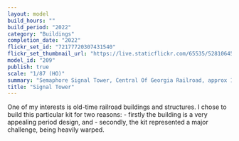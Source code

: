 ```yaml
---
layout: model
build_hours: ""
build_period: "2022"
category: "Buildings"
completion_date: "2022"
flickr_set_id: "72177720307431540"
flickr_set_thumbnail_url: "https://live.staticflickr.com/65535/52810645637_0028f0d501_m.jpg"
model_id: "209"
publish: true
scale: "1/87 (HO)"
summary: "Semaphore Signal Tower, Central Of Georgia Railroad, approx 1900"
title: "Signal Tower"
---
```


One of my interests is old-time railroad buildings and structures. I chose to build this particular kit for two reasons: - firstly the building is a very appealing period design, and - secondly, the kit represented a major challenge, being heavily warped.
